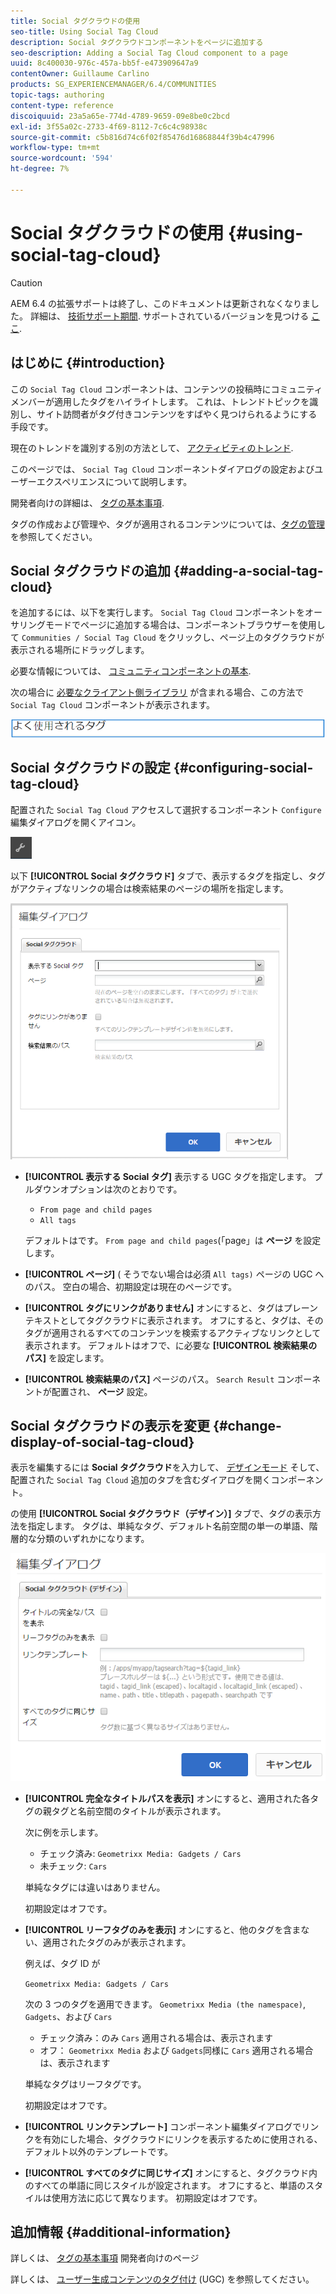 ```yaml
---
title: Social タグクラウドの使用
seo-title: Using Social Tag Cloud
description: Social タグクラウドコンポーネントをページに追加する
seo-description: Adding a Social Tag Cloud component to a page
uuid: 8c400030-976c-457a-bb5f-e473909647a9
contentOwner: Guillaume Carlino
products: SG_EXPERIENCEMANAGER/6.4/COMMUNITIES
topic-tags: authoring
content-type: reference
discoiquuid: 23a5a65e-774d-4789-9659-09e8be0c2bcd
exl-id: 3f55a02c-2733-4f69-8112-7c6c4c98938c
source-git-commit: c5b816d74c6f02f85476d16868844f39b4c47996
workflow-type: tm+mt
source-wordcount: '594'
ht-degree: 7%

---
```


# Social タグクラウドの使用 {#using-social-tag-cloud}

>[!CAUTION]
>
>AEM 6.4 の拡張サポートは終了し、このドキュメントは更新されなくなりました。 詳細は、 [技術サポート期間](https://helpx.adobe.com/jp/support/programs/eol-matrix.html). サポートされているバージョンを見つける [ここ](https://experienceleague.adobe.com/docs/?lang=ja).

## はじめに {#introduction}

この `Social Tag Cloud` コンポーネントは、コンテンツの投稿時にコミュニティメンバーが適用したタグをハイライトします。 これは、トレンドトピックを識別し、サイト訪問者がタグ付きコンテンツをすばやく見つけられるようにする手段です。

現在のトレンドを識別する別の方法として、 [アクティビティのトレンド](trends.md).

このページでは、 `Social Tag Cloud` コンポーネントダイアログの設定およびユーザーエクスペリエンスについて説明します。

開発者向けの詳細は、 [タグの基本事項](tag.md).

タグの作成および管理や、タグが適用されるコンテンツについては、[タグの管理](../../help/sites-administering/tags.md)を参照してください。

## Social タグクラウドの追加 {#adding-a-social-tag-cloud}

を追加するには、以下を実行します。 `Social Tag Cloud` コンポーネントをオーサリングモードでページに追加する場合は、コンポーネントブラウザーを使用して `Communities / Social Tag Cloud` をクリックし、ページ上のタグクラウドが表示される場所にドラッグします。

必要な情報については、 [コミュニティコンポーネントの基本](basics.md).

次の場合に [必要なクライアント側ライブラリ](tag.md#essentials-for-client-side) が含まれる場合、この方法で `Social Tag Cloud` コンポーネントが表示されます。

![chlimage_1-303](assets/chlimage_1-303.png)

## Social タグクラウドの設定 {#configuring-social-tag-cloud}

配置された `Social Tag Cloud` アクセスして選択するコンポーネント `Configure` 編集ダイアログを開くアイコン。

![chlimage_1-304](assets/chlimage_1-304.png)

以下 **[!UICONTROL Social タグクラウド]** タブで、表示するタグを指定し、タグがアクティブなリンクの場合は検索結果のページの場所を指定します。

![chlimage_1-305](assets/chlimage_1-305.png)

* **[!UICONTROL 表示する Social タグ]**
表示する UGC タグを指定します。 プルダウンオプションは次のとおりです。

   * `From page and child pages`
   * `All tags`

   デフォルトはです。 `From page and child pages`(「page」は **ページ** を設定します。

* **[!UICONTROL ページ]**
( そうでない場合は必須 
`All tags)` ページの UGC へのパス。 空白の場合、初期設定は現在のページです。

* **[!UICONTROL タグにリンクがありません]**
オンにすると、タグはプレーンテキストとしてタグクラウドに表示されます。 オフにすると、タグは、そのタグが適用されるすべてのコンテンツを検索するアクティブなリンクとして表示されます。 デフォルトはオフで、に必要な **[!UICONTROL 検索結果のパス]** を設定します。

* **[!UICONTROL 検索結果のパス]**
ページのパス。 
`Search Result` コンポーネントが配置され、 **ページ** 設定。

## Social タグクラウドの表示を変更 {#change-display-of-social-tag-cloud}

表示を編集するには **Social タグクラウド**&#x200B;を入力して、 [デザインモード](../../help/sites-authoring/default-components-designmode.md) そして、配置された `Social Tag Cloud` 追加のタブを含むダイアログを開くコンポーネント。

の使用 **[!UICONTROL Social タグクラウド（デザイン）]** タブで、タグの表示方法を指定します。 タグは、単純なタグ、デフォルト名前空間の単一の単語、階層的な分類のいずれかになります。

![chlimage_1-306](assets/chlimage_1-306.png)

* **[!UICONTROL 完全なタイトルパスを表示]**
オンにすると、適用された各タグの親タグと名前空間のタイトルが表示されます。

   次に例を示します。

   * チェック済み: `Geometrixx Media: Gadgets / Cars`
   * 未チェック: `Cars`

   単純なタグには違いはありません。

   初期設定はオフです。

* **[!UICONTROL リーフタグのみを表示]**
オンにすると、他のタグを含まない、適用されたタグのみが表示されます。

   例えば、タグ ID が

   `Geometrixx Media: Gadgets / Cars`

   次の 3 つのタグを適用できます。 `Geometrixx Media (the namespace)`, `Gadgets`、および `Cars`

   * チェック済み：のみ `Cars` 適用される場合は、表示されます
   * オフ： `Geometrixx Media` および `Gadgets`同様に `Cars` 適用される場合は、表示されます

   単純なタグはリーフタグです。

   初期設定はオフです。

* **[!UICONTROL リンクテンプレート]**
コンポーネント編集ダイアログでリンクを有効にした場合、タグクラウドにリンクを表示するために使用される、デフォルト以外のテンプレートです。

* **[!UICONTROL すべてのタグに同じサイズ]**
オンにすると、タグクラウド内のすべての単語に同じスタイルが設定されます。 オフにすると、単語のスタイルは使用方法に応じて異なります。 初期設定はオフです。

## 追加情報 {#additional-information}

詳しくは、 [タグの基本事項](tag.md) 開発者向けのページ

詳しくは、 [ユーザー生成コンテンツのタグ付け](tag-ugc.md) (UGC) を参照してください。
